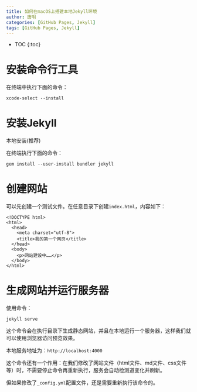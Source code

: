 ```yaml
---
title: 如何在macOS上搭建本地Jekyll环境
author: 唐明
categories: [GitHub Pages, Jekyll]
tags: [GitHub Pages, Jekyll]
---
```

* TOC
{:toc}

# 安装命令行工具

在终端中执行下面的命令：
```
xcode-select --install
```

<!--以上为摘要内容-->

# 安装Jekyll

本地安装(推荐)

在终端执行下面的命令：
```
gem install --user-install bundler jekyll
```

# 创建网站

可以先创建一个测试文件。在任意目录下创建`index.html`，内容如下：

```
<!DOCTYPE html>
<html>
  <head>
    <meta charset="utf-8">
    <title>我的第一个网页</title>
  </head>
  <body>
    <p>网站建设中……</p>
  </body>
</html>
```

# 生成网站并运行服务器

使用命令：
```
jekyll serve
```

这个命令会在执行目录下生成静态网站，并且在本地运行一个服务器，这样我们就可以使用浏览器访问预览效果。

本地服务地址为：`http://localhost:4000`

这个命令还有一个作用：在我们修改了网站文件（html文件、md文件、css文件等）时，不需要停止命令再重新执行，服务会自动检测道变化并刷新。

但如果修改了`_config.yml`配置文件，还是需要重新执行该命令的。